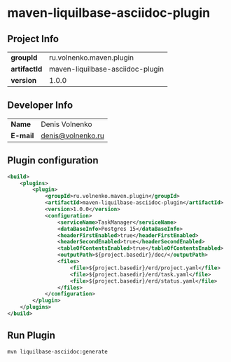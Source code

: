 # maven-liquilbase-asciidoc-plugin

## Project Info

|                 |                                 |
|:----------------|:--------------------------------|
| **groupId**     | ru.volnenko.maven.plugin        |
| **artifactId**  | maven-liquilbase-asciidoc-plugin|
| **version**     | 1.0.0                           |

## Developer Info

|                 |                     |
|:----------------|:--------------------|
|**Name**         | Denis Volnenko      |
|**E-mail**       | denis@volnenko.ru   |

## Plugin configuration

```xml
<build>
    <plugins>
        <plugin>
            <groupId>ru.volnenko.maven.plugin</groupId>
            <artifactId>maven-liquilbase-asciidoc-plugin</artifactId>
            <version>1.0.0</version>
            <configuration>
                <serviceName>TaskManager</serviceName>
                <dataBaseInfo>Postgres 15</dataBaseInfo>
                <headerFirstEnabled>true</headerFirstEnabled>
                <headerSecondEnabled>true</headerSecondEnabled>
                <tableOfContentsEnabled>true</tableOfContentsEnabled>
                <outputPath>${project.basedir}/doc/</outputPath>
                <files>
                    <file>${project.basedir}/erd/project.yaml</file>
                    <file>${project.basedir}/erd/task.yaml</file>
                    <file>${project.basedir}/erd/status.yaml</file>
                </files>
            </configuration>
        </plugin>
    </plugins>
</build>
```

## Run Plugin

```bash
mvn liquilbase-asciidoc:generate
```